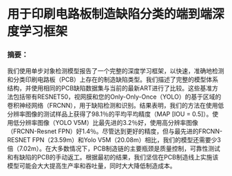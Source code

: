 # 用于印刷电路板制造缺陷分类的端到端深度学习框架



### 摘要：

​		我们使用单步对象检测模型报告了一个完整的深度学习框架，以快速，准确地检测和分类印刷电路板（PCB）上存在的制造缺陷类型。我们描述了完整的模型体系结构，并使用相同的PCB缺陷数据集与当前的最新ART进行了比较。这些基准方法包括带有RESNET50，视网膜和您的Only-Only-Once（YOLO）的基于区域的卷积神经网络（FRCNN），用于缺陷检测和识别。结果表明，我们的方法在使用低分辨率图像的测试样品上获得了98.1％的平均平均精度（MAP [IOU = 0.5]）。使用低分辨率图像（YOLO V5M）比最先进的3.2％好，使用高分辨率图像（FRCNN-Resnet FPN）好1.4％。尽管达到更好的精度，但与最先进的FRCNN-RESNET FPN（23.59m）和Yolo V5M（20.08m）相比，我们的模型还需要少3倍（7.02m）。在大多数情况下，PCB制造链的主要瓶颈是质量控制，可靠性测试和有缺陷的PCB的手动返工。根据最初的结果，我们坚信在PCB制造线上实施该模型可能会大大提高生产率和吞吐量，同时大大降低制造成本。

